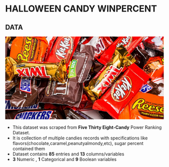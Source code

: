 # HALLOWEEN CANDY WINPERCENT
## DATA
![image1](HalloweenCandyWinpercent/images/halloweencandies.png)<br>
- This dataset was scraped from __Five Thirty Eight-Candy__ Power Ranking Dataset.
- It is collection  of multiple candies records with specifications like flavors(chocolate,caramel,peanutyalmondy,etc), sugar percent   contained them
- Dataset contains __85__ entries and __13__ columns/variables
- __3__ Numeric , __1__ Categorical and __9__ Boolean variables

